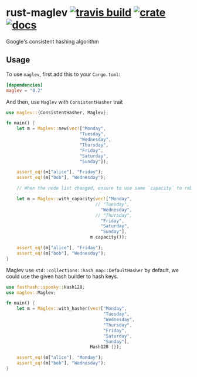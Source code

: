 # rust-maglev [![travis build](https://api.travis-ci.org/flier/rust-maglev.svg)](https://travis-ci.org/flier/rust-maglev) [![crate](https://img.shields.io/crates/v/maglev.svg)](https://crates.io/crates/maglev) [![docs](https://docs.rs/maglev/badge.svg)](https://docs.rs/maglev/)
Google's consistent hashing algorithm

## Usage

To use `maglev`, first add this to your `Cargo.toml`:

```toml
[dependencies]
maglev = "0.2"
```

And then, use `Maglev` with `ConsistentHasher` trait

```rust
use maglev::{ConsistentHasher, Maglev};

fn main() {
    let m = Maglev::new(vec!["Monday",
                            "Tuesday",
                            "Wednesday",
                            "Thursday",
                            "Friday",
                            "Saturday",
                            "Sunday"]);

    assert_eq!(m["alice"], "Friday");
    assert_eq!(m["bob"], "Wednesday");

    // When the node list changed, ensure to use same `capacity` to rebuild

    let m = Maglev::with_capacity(vec!["Monday",
                                  // "Tuesday",
                                    "Wednesday",
                                  // "Thursday",
                                    "Friday",
                                    "Saturday",
                                    "Sunday"],
                                m.capacity());

    assert_eq!(m["alice"], "Friday");
    assert_eq!(m["bob"], "Wednesday");
}
```

Maglev use `std::collections::hash_map::DefaultHasher` by default, we could use the given hash builder to hash keys.

```rust
use fasthash::spooky::Hash128;
use maglev::Maglev;

fn main() {
    let m = Maglev::with_hasher(vec!["Monday",
                                     "Tuesday",
                                     "Wednesday",
                                     "Thursday",
                                     "Friday",
                                     "Saturday",
                                     "Sunday"],
                                Hash128 {});

    assert_eq!(m["alice"], "Monday");
    assert_eq!(m["bob"], "Wednesday");
}
```